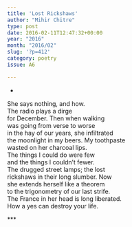 ```yaml
---
title: 'Lost Rickshaws'
author: "Mihir Chitre"
type: post
date: 2016-02-11T12:47:32+00:00
year: "2016"
month: "2016/02"
slug: '?p=412'
category: poetry
issue: A6

---
```

*

She says nothing, and how.  
The radio plays a dirge  
for December. Then when walking  
was going from verse to worse  
in the hay of our years, she infiltrated  
the moonlight in my beers. My toothpaste  
wasted on her charcoal lips.  
The things I could do were few  
and the things I couldn&#8217;t fewer.  
The drugged street lamps; the lost  
rickshaws in their long slumber. Now  
she extends herself like a theorem  
to the trigonometry of our last strife.  
The France in her head is long liberated.  
How a yes can destroy your life.

\***
